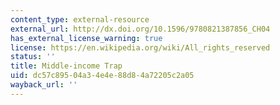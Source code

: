 ```yaml
---
content_type: external-resource
external_url: http://dx.doi.org/10.1596/9780821387856_CH04
has_external_license_warning: true
license: https://en.wikipedia.org/wiki/All_rights_reserved
status: ''
title: Middle-income Trap
uid: dc57c895-04a3-4e4e-88d8-4a72205c2a05
wayback_url: ''
---
```

